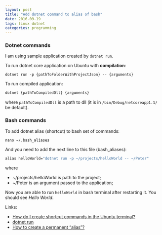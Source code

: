 ```yaml
---
layout: post
title: "Add dotnet command to alias of bash"
date: 2016-09-19
tags: linux dotnet
categories: programming
---
```

### Dotnet commands
I am using sample application created by `dotnet run`.

To run dotnet core application on Ubuntu with **compilation**:

```docker
dotnet run -p {pathToFolderWithProjectJson} -- {arguments}
```

To run compiled application:

```bat
dotnet {pathToCompiledDll} {arguments}
```
where `pathToCompiledDll` is a path to dll (it is in `/bin/Debug/netcoreapp1.1/` be default).

### Bash commands

To add dotnet alias (shortcut) to bash set of commands:

```bat
nano ~/.bash_aliases
```

And you need to add the next line to this file (bash_aliases):

```bat
alias helloWorld="dotnet run -p ~/projects/helloWorld -- ~/Peter"
```
where 
* ~/projects/helloWorld is path to the project;
* ~/Peter is an argument passed to the application;

Now you are able to run `helloWorld` in bash terminal after restarting it. You should see *Hello World*.

Links:
* [How do I create shortcut commands in the Ubuntu terminal?](http://stackoverflow.com/questions/5658781/how-do-i-create-shortcut-commands-in-the-ubuntu-terminal)
* [dotnet run](https://docs.microsoft.com/en-us/dotnet/articles/core/tools/dotnet-run)
* [How to create a permanent “alias”?](http://askubuntu.com/questions/1414/how-to-create-a-permanent-alias#5278)